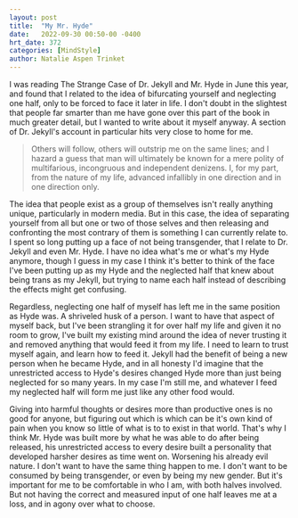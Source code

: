 ```yaml
---
layout: post
title:  "My Mr. Hyde"
date:   2022-09-30 00:50-00 -0400
hrt_date: 372
categories: [MindStyle]
author: Natalie Aspen Trinket
---
```

I was reading The Strange Case of Dr. Jekyll and Mr. Hyde in June this year, and found that I related to the idea of bifurcating yourself and neglecting one half, only to be forced to face it later in life. I don't doubt in the slightest that people far smarter than me have gone over this part of the book in much greater detail, but I wanted to write about it myself anyway. A section of Dr. Jekyll's account in particular hits very close to home for me.  
> Others will follow, others will outstrip me on the same lines; and I hazard a guess that man will ultimately be known for a mere polity of multifarious, incongruous and independent denizens. I, for my part, from the nature of my life, advanced infallibly in one direction and in one direction only.  

The idea that people exist as a group of themselves isn't really anything unique, particularly in modern media. But in this case, the idea of separating yourself from all but one or two of those selves and then releasing and confronting the most contrary of them is something I can currently relate to. I spent so long putting up a face of not being transgender, that I relate to Dr. Jekyll and even Mr. Hyde. I have no idea what's me or what's my Hyde anymore, though I guess in my case I think it's better to think of the face I've been putting up as my Hyde and the neglected half that knew about being trans as my Jekyll, but trying to name each half instead of describing the effects might get confusing.  

Regardless, neglecting one half of myself has left me in the same position as Hyde was. A shriveled husk of a person. I want to have that aspect of myself back, but I've been strangling it for over half my life and given it no room to grow, I've built my existing mind around the idea of never trusting it and removed anything that would feed it from my life. I need to learn to trust myself again, and learn how to feed it. Jekyll had the benefit of being a new person when he became Hyde, and in all honesty I'd imagine that the unrestricted access to Hyde's desires changed Hyde more than just being neglected for so many years. In my case I'm still me, and whatever I feed my neglected half will form me just like any other food would.  

Giving into harmful thoughts or desires more than productive ones is no good for anyone, but figuring out which is which can be it's own kind of pain when you know so little of what is to to exist in that world. That's why I think Mr. Hyde was built more by what he was able to do after being released, his unrestricted access to every desire built a personality that developed harsher desires as time went on. Worsening his already evil nature. I don't want to have the same thing happen to me. I don't want to be consumed by being transgender, or even by being my new gender. But it's important for me to be comfortable in who  I am, with both halves involved. But not having the correct and measured input of one half leaves me at a loss, and in agony over what to choose. 